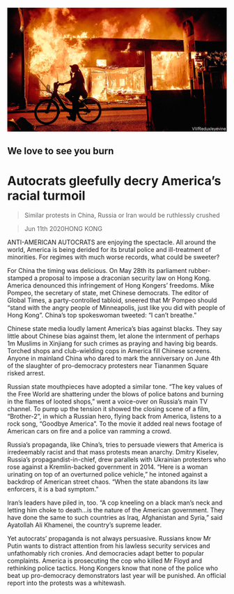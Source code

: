 ![](./images/20200613_IRP002_0.jpg)

## We love to see you burn

# Autocrats gleefully decry America’s racial turmoil

> Similar protests in China, Russia or Iran would be ruthlessly crushed

> Jun 11th 2020HONG KONG

ANTI-AMERICAN AUTOCRATS are enjoying the spectacle. All around the world, America is being derided for its brutal police and ill-treatment of minorities. For regimes with much worse records, what could be sweeter?

For China the timing was delicious. On May 28th its parliament rubber-stamped a proposal to impose a draconian security law on Hong Kong. America denounced this infringement of Hong Kongers’ freedoms. Mike Pompeo, the secretary of state, met Chinese democrats. The editor of Global Times, a party-controlled tabloid, sneered that Mr Pompeo should “stand with the angry people of Minneapolis, just like you did with people of Hong Kong”. China’s top spokeswoman tweeted: “I can’t breathe.”

Chinese state media loudly lament America’s bias against blacks. They say little about Chinese bias against them, let alone the internment of perhaps 1m Muslims in Xinjiang for such crimes as praying and having big beards. Torched shops and club-wielding cops in America fill Chinese screens. Anyone in mainland China who dared to mark the anniversary on June 4th of the slaughter of pro-democracy protesters near Tiananmen Square risked arrest.

Russian state mouthpieces have adopted a similar tone. “The key values of the Free World are shattering under the blows of police batons and burning in the flames of looted shops,” went a voice-over on Russia’s main TV channel. To pump up the tension it showed the closing scene of a film, “Brother-2”, in which a Russian hero, flying back from America, listens to a rock song, “Goodbye America”. To the movie it added real news footage of American cars on fire and a police van ramming a crowd.

Russia’s propaganda, like China’s, tries to persuade viewers that America is irredeemably racist and that mass protests mean anarchy. Dmitry Kiselev, Russia’s propagandist-in-chief, drew parallels with Ukrainian protesters who rose against a Kremlin-backed government in 2014. “Here is a woman urinating on top of an overturned police vehicle,” he intoned against a backdrop of American street chaos. “When the state abandons its law enforcers, it is a bad symptom.”

Iran’s leaders have piled in, too. “A cop kneeling on a black man’s neck and letting him choke to death...is the nature of the American government. They have done the same to such countries as Iraq, Afghanistan and Syria,” said Ayatollah Ali Khamenei, the country’s supreme leader.

Yet autocrats’ propaganda is not always persuasive. Russians know Mr Putin wants to distract attention from his lawless security services and unfathomably rich cronies. And democracies adapt better to popular complaints. America is prosecuting the cop who killed Mr Floyd and rethinking police tactics. Hong Kongers know that none of the police who beat up pro-democracy demonstrators last year will be punished. An official report into the protests was a whitewash.